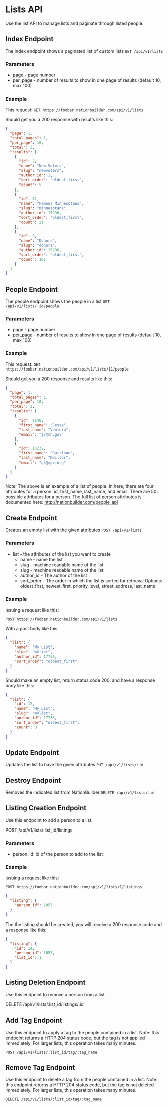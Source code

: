 Lists API
=========

Use the list API to manage lists and paginate through listed people.

Index Endpoint
--------------

The index endpoint shows a paginated list of custom lists
`GET /api/v1/lists`

### Parameters
* page - page number
* per_page - number of results to show in one page of results (default 10, max 100)

### Example

This request:
`GET https://foobar.nationbuilder.com/api/v1/lists`

Should get you a 200 response with results like this:

```json
{
  "page": 1,
  "total_pages": 1,
  "per_page": 10,
  "total": 3,
  "results": [
    {
      "id": 2,
      "name": "New Voters",
      "slug": "newvoters",
      "author_id": 1,
      "sort_order": "oldest_first",
      "count": 5
    },
    {
      "id": 11,
      "name": "Famous Minnesotans",
      "slug": "minnesotans",
      "author_id": 15236,
      "sort_order": "oldest_first",
      "count": 21
    },
    {
      "id": 9,
      "name": "Donors",
      "slug": "donors",
      "author_id": 15236,
      "sort_order": "oldest_first",
      "count": 101
    }
  ]
}
```

People Endpoint
---------------

The people endpoint shows the people in a list
`GET /api/v1/lists/:id/people`

### Parameters
* page - page number
* per_page - number of results to show in one page of results (default 10, max 100)

### Example

This request:
`GET https://foobar.nationbuilder.com/api/v1/lists/11/people`

Should get you a 200 response and results like this:

```json
{
  "page": 1,
  "total_pages": 1,
  "per_page": 10,
  "total": 2,
  "results": [
    {
      "id": 9148,
      "first_name": "Jesse",
      "last_name": "Ventura",
      "email": "jv@mn.gov"
    },
    {
      "id": 15232,
      "first_name": "Garrison",
      "last_name": "Keillor",
      "email": "gk@mpr.org"
    }
  ]
}
```

Note: The above is an example of a list of people. In here, there are four attributes
for a person: id, first_name, last_name, and email. There are 50+ possible attributes for a
person. The full list of person attributes is documented here: http://nationbuilder.com/people_api

Create Endpoint
---------------

Creates an empty list with the given attributes
`POST /api/v1/lists`

### Parameters

* list - the attributes of the list you want to create
    * name - name the list
    * slug - machine readable name of the list
    * slug - machine readable name of the list
    * author_id - The author of the list
    * sort_order - The order in which the list is sorted for retrieval
        Options: oldest_first, newest_first, priority_level, street_address, last_name

### Example

Issuing a request like this:

`POST https://foobar.nationbuilder.com/api/v1/lists`

With a post body like this:

```json
{
  "list": {
    "name": "My List",
    "slug": "mylist",
    "author_id": 17736,
    "sort_order": "oldest_first"
  }
}
```

Should make an empty list, return status code 200, and have a response body like this:

```json
{
  "list": {
    "id": 12,
    "name": "My List",
    "slug": "mylist",
    "author_id": 17736,
    "sort_order": "oldest_first",
    "count": 0
  }
}
```

Update Endpoint
---------------

Updates the list to have the given attributes
`PUT /api/v1/lists/:id`

Destroy Endpoint
----------------

Removes the indicated list from NationBuilder
`DELETE /api/v1/lists/:id`

Listing Creation Endpoint
-------------------------
Use this endpoint to add a person to a list.

POST /api/v1/lists/:list_id/listings

### Parameters
* person_id: id of the person to add to the list

### Example

Issuing a request like this:

```
POST https://foobar.nationbuilder.com/api/v1/lists/1/listings
```

```json
{
  "listing": {
    "person_id": 1057
  }
}
```

The the listing should be created, you will receive a 200 response code and a response like this:

```json
{
  "listing": {
    "id": 14,
    "person_id": 1057,
    "list_id": 1
  }
}
```

Listing Deletion Endpoint
-------------------------
Use this endpoint to remove a person from a list

DELETE /api/v1/lists/:list_id/listings/:id

Add Tag Endpoint
-----------------
Use this endpoint to apply a tag to the people contained in a list.
Note: this endpoint returns a HTTP 204 status code, but the tag is
not applied immediately. For larger lists, this operation takes many minutes.

```
POST /api/v1/lists/:list_id/tag/:tag_name
```

Remove Tag Endpoint
-----------------
Use this endpoint to delete a tag from the people contained in a list.
Note: this endpoint returns a HTTP 204 status code, but the tag is not deleted
immediately. For larger lists, this operation takes many minutes.

```
DELETE /api/v1/lists/:list_id/tag/:tag_name
```